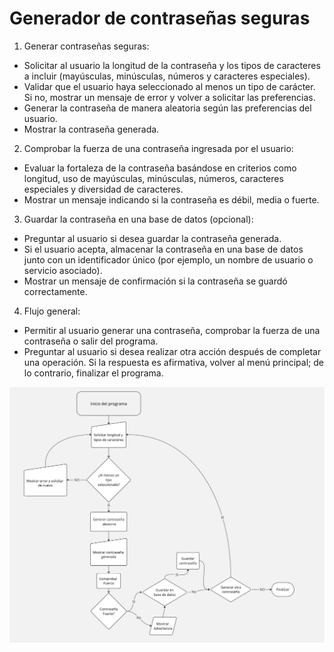 #  Generador de contraseñas seguras
1. Generar contraseñas seguras:
- Solicitar al usuario la longitud de la contraseña y los tipos de caracteres a incluir (mayúsculas, minúsculas, números y caracteres especiales).
- Validar que el usuario haya seleccionado al menos un tipo de carácter. Si no, mostrar un mensaje de error y volver a solicitar las preferencias.
- Generar la contraseña de manera aleatoria según las preferencias del usuario.
- Mostrar la contraseña generada.
  
2. Comprobar la fuerza de una contraseña ingresada por el usuario:
- Evaluar la fortaleza de la contraseña basándose en criterios como longitud, uso de mayúsculas, minúsculas, números, caracteres especiales y diversidad de caracteres.
- Mostrar un mensaje indicando si la contraseña es débil, media o fuerte.
  
3. Guardar la contraseña en una base de datos (opcional):
- Preguntar al usuario si desea guardar la contraseña generada.
- Si el usuario acepta, almacenar la contraseña en una base de datos junto con un identificador único (por ejemplo, un nombre de usuario o servicio asociado).
- Mostrar un mensaje de confirmación si la contraseña se guardó correctamente.

4. Flujo general:
- Permitir al usuario generar una contraseña, comprobar la fuerza de una contraseña o salir del programa.
- Preguntar al usuario si desea realizar otra acción después de completar una operación. Si la respuesta es afirmativa, volver al menú principal; de lo contrario, finalizar el programa.

<img src="https://github.com/easalazarp/secure-password-genetator/blob/5660dd92ad1b1ee1a2240be7cf37e7f3158805eb/Diagrama%20de%20flujo.jpg" alt="Diagrama de flujo" />
